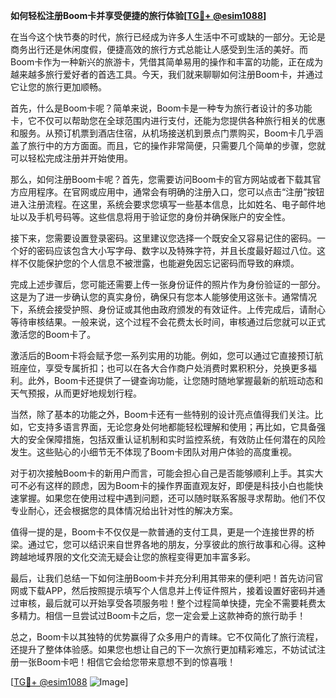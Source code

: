 **如何轻松注册Boom卡并享受便捷的旅行体验[[TG💪+ @esim1088](https://t.me/s/esim1088)]**

在当今这个快节奏的时代，旅行已经成为许多人生活中不可或缺的一部分。无论是商务出行还是休闲度假，便捷高效的旅行方式总能让人感受到生活的美好。而Boom卡作为一种新兴的旅游卡，凭借其简单易用的操作和丰富的功能，正在成为越来越多旅行爱好者的首选工具。今天，我们就来聊聊如何注册Boom卡，并通过它让您的旅行更加顺畅。

首先，什么是Boom卡呢？简单来说，Boom卡是一种专为旅行者设计的多功能卡，它不仅可以帮助您在全球范围内进行支付，还能为您提供各种旅行相关的优惠和服务。从预订机票到酒店住宿，从机场接送机到景点门票购买，Boom卡几乎涵盖了旅行中的方方面面。而且，它的操作非常简便，只需要几个简单的步骤，您就可以轻松完成注册并开始使用。

那么，如何注册Boom卡呢？首先，您需要访问Boom卡的官方网站或者下载其官方应用程序。在官网或应用中，通常会有明确的注册入口，您可以点击“注册”按钮进入注册流程。在这里，系统会要求您填写一些基本信息，比如姓名、电子邮件地址以及手机号码等。这些信息将用于验证您的身份并确保账户的安全性。

接下来，您需要设置登录密码。这里建议您选择一个既安全又容易记住的密码。一个好的密码应该包含大小写字母、数字以及特殊字符，并且长度最好超过八位。这样不仅能保护您的个人信息不被泄露，也能避免因忘记密码而导致的麻烦。

完成上述步骤后，您可能还需要上传一张身份证件的照片作为身份验证的一部分。这是为了进一步确认您的真实身份，确保只有您本人能够使用这张卡。通常情况下，系统会接受护照、身份证或其他由政府颁发的有效证件。上传完成后，请耐心等待审核结果。一般来说，这个过程不会花费太长时间，审核通过后您就可以正式激活您的Boom卡了。

激活后的Boom卡将会赋予您一系列实用的功能。例如，您可以通过它直接预订航班座位，享受专属折扣；也可以在各大合作商户处消费时累积积分，兑换更多福利。此外，Boom卡还提供了一键查询功能，让您随时随地掌握最新的航班动态和天气预报，从而更好地规划行程。

当然，除了基本的功能之外，Boom卡还有一些特别的设计亮点值得我们关注。比如，它支持多语言界面，无论您身处何地都能轻松理解和使用；再比如，它具备强大的安全保障措施，包括双重认证机制和实时监控系统，有效防止任何潜在的风险发生。这些贴心的小细节无不体现了Boom卡团队对用户体验的高度重视。

对于初次接触Boom卡的新用户而言，可能会担心自己是否能够顺利上手。其实大可不必有这样的顾虑，因为Boom卡的操作界面直观友好，即便是科技小白也能快速掌握。如果您在使用过程中遇到问题，还可以随时联系客服寻求帮助。他们不仅专业耐心，还会根据您的具体情况给出针对性的解决方案。

值得一提的是，Boom卡不仅仅是一款普通的支付工具，更是一个连接世界的桥梁。通过它，您可以结识来自世界各地的朋友，分享彼此的旅行故事和心得。这种跨越地域界限的文化交流无疑会让您的旅程变得更加丰富多彩。

最后，让我们总结一下如何注册Boom卡并充分利用其带来的便利吧！首先访问官网或下载APP，然后按照提示填写个人信息并上传证件照片，接着设置好密码并通过审核，最后就可以开始享受各项服务啦！整个过程简单快捷，完全不需要耗费太多精力。相信一旦尝试过Boom卡之后，您一定会爱上这款神奇的旅行助手！

总之，Boom卡以其独特的优势赢得了众多用户的青睐。它不仅简化了旅行流程，还提升了整体体验感。如果您也想让自己的下一次旅行更加精彩难忘，不妨试试注册一张Boom卡吧！相信它会给您带来意想不到的惊喜哦！

[[TG💪+ @esim1088](https://t.me/s/esim1088) ![Image](https://i.postimg.cc/4NQfJmqS/Snipaste-2025-05-13-00-14-12.png)]